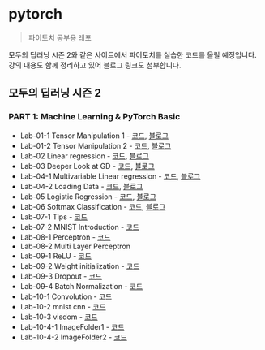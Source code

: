 # pytorch
> 파이토치 공부용 레포

모두의 딥러닝 시즌 2와 같은 사이트에서 파이토치를 실습한 코드를 올릴 예정입니다.  
강의 내용도 함께 정리하고 있어 블로그 링크도 첨부합니다.  

## 모두의 딥러닝 시즌 2
### PART 1: Machine Learning & PyTorch Basic
* Lab-01-1 Tensor Manipulation 1 - [코드](https://github.com/leeejihyun/pytorch/blob/main/deeplearningzerotoall/Lab-01-1%20Tensor%20Manipulation%201.ipynb), [블로그](https://leeejihyun.tistory.com/14?category=902185)
* Lab-01-2 Tensor Manipulation 2 - [코드](https://github.com/leeejihyun/pytorch/blob/main/deeplearningzerotoall/Lab-01-2%20Tensor%20Manipulation%202.ipynb), [블로그](https://leeejihyun.tistory.com/14?category=902185)
* Lab-02 Linear regression - [코드](https://github.com/leeejihyun/pytorch/blob/main/deeplearningzerotoall/Lab-02%20Linear%20regression.ipynb), [블로그](https://leeejihyun.tistory.com/16?category=902185)
* Lab-03 Deeper Look at GD - [코드](https://github.com/leeejihyun/pytorch/blob/main/deeplearningzerotoall/Lab-03%20Deeper%20Look%20at%20GD.ipynb), [블로그](https://leeejihyun.tistory.com/16?category=902185)
* Lab-04-1 Multivariable Linear regression - [코드](https://github.com/leeejihyun/pytorch/blob/main/deeplearningzerotoall/Lab-04-1%20Multivariable%20Linear%20regression.ipynb), [블로그](https://leeejihyun.tistory.com/17?category=902185)
* Lab-04-2 Loading Data - [코드](https://github.com/leeejihyun/pytorch/blob/main/deeplearningzerotoall/Lab-04-2%20Loading%20Data.ipynb), [블로그](https://leeejihyun.tistory.com/18?category=902185)
* Lab-05 Logistic Regression - [코드](https://github.com/leeejihyun/pytorch/blob/main/deeplearningzerotoall/Lab-05%20Logistic%20Regression.ipynb), [블로그](https://leeejihyun.tistory.com/19?category=902185)
* Lab-06 Softmax Classification - [코드](https://github.com/leeejihyun/pytorch/blob/main/deeplearningzerotoall/Lab-06%20Softmax%20Classification.ipynb), [블로그](https://leeejihyun.tistory.com/20)
* Lab-07-1 Tips - [코드](https://github.com/leeejihyun/pytorch/blob/main/deeplearningzerotoall/Lab-07-1%20Tips.ipynb)
* Lab-07-2 MNIST Introduction - [코드](https://github.com/leeejihyun/pytorch/blob/main/deeplearningzerotoall/Lab-07-2%20MNIST%20Introduction.ipynb)
* Lab-08-1 Perceptron - [코드](https://github.com/leeejihyun/pytorch/blob/main/deeplearningzerotoall/Lab-08-1%20Perceptron.ipynb)
* Lab-08-2 Multi Layer Perceptron
* Lab-09-1 ReLU - [코드](https://github.com/leeejihyun/pytorch/blob/main/deeplearningzerotoall/Lab-09-1%20ReLU.ipynb)
* Lab-09-2 Weight initialization - [코드](https://github.com/leeejihyun/pytorch/blob/main/deeplearningzerotoall/Lab-09-2%20Weight%20initialization.ipynb)
* Lab-09-3 Dropout - [코드](https://github.com/leeejihyun/pytorch/blob/main/deeplearningzerotoall/Lab-09-3%20Dropout.ipynb)
* Lab-09-4 Batch Normalization - [코드](https://github.com/leeejihyun/pytorch/blob/main/deeplearningzerotoall/Lab-09-4%20Batch%20Normalization.ipynb)
* Lab-10-1 Convolution - [코드](https://github.com/leeejihyun/pytorch/blob/main/deeplearningzerotoall/Lab-10-1%20Convolution.ipynb)
* Lab-10-2 mnist cnn - [코드](https://github.com/leeejihyun/pytorch/blob/main/deeplearningzerotoall/Lab-10-2%20mnist%20cnn.ipynb)
* Lab-10-3 visdom - [코드](https://github.com/leeejihyun/pytorch/blob/main/deeplearningzerotoall/Lab-10-3%20visdom.ipynb)
* Lab-10-4-1 ImageFolder1 - [코드](https://github.com/leeejihyun/pytorch/blob/main/deeplearningzerotoall/Lab-10-4-1%20ImageFolder1.ipynb)
* Lab-10-4-2 ImageFolder2 - [코드](https://github.com/leeejihyun/pytorch/blob/main/deeplearningzerotoall/Lab-10-4-2%20ImageFolder2.ipynb)
